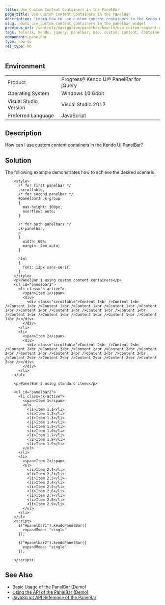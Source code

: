 ```yaml
---
title: Use Custom Content Containers in the PanelBar
page_title: Use Custom Content Containers in the PanelBar 
description: "Learn how to use custom content containers in the Kendo UI PanelBar component."
slug: howto_use_custom_content_containers_in_the_panelbar_widget
previous_url: /controls/navigation/panelbar/how-to/use-custom-content-containers
tags: telerik, kendo, jquery, panelbar, use, custom, content, containers
component: panelbar
type: how-to
res_type: kb
---
```


## Environment

<table>
 <tr>
  <td>Product</td>
  <td>Progress® Kendo UI® PanelBar for jQuery</td>
 </tr>
 <tr>
  <td>Operating System</td>
  <td>Windows 10 64bit</td>
 </tr>
 <tr>
  <td>Visual Studio Version</td>
  <td>Visual Studio 2017</td>
 </tr>
 <tr>
  <td>Preferred Language</td>
  <td>JavaScript</td>
 </tr>
</table>

## Description

How can I use custom content containers in the Kendo UI PanelBar?

## Solution

The following example demonstrates how to achieve the desired scenario.

```dojo
    <style>
      /* for first panelbar */
      .scrollable,
      /* for second panelbar */
      #panelbar2 .k-group
      {
        max-height: 100px;
        overflow: auto;
      }

      /* for both panelbars */
      .k-panelbar,
      p
      {
        width: 60%;
        margin: 2em auto;
      }

      html
      {
        font: 12px sans-serif;
      }
    </style>
    <p>PanelBar 1 using custom content containers</p>
    <ul id="panelbar1">
      <li class="k-active">
        <span>Item 1</span>
        <div>
          <div class="scrollable">Content 1<br />Content 1<br />Content 1<br />Content 1<br />Content 1<br />Content 1<br />Content 1<br />Content 1<br />Content 1<br />Content 1<br />Content 1<br />Content 1<br />Content 1<br />Content 1<br />Content 1<br />Content 1<br /></div>
        </div>
      </li>
      <li>
        <span>Item 2</span>
        <div>
          <div class="scrollable">Content 2<br />Content 2<br />Content 2<br />Content 2<br />Content 2<br />Content 2<br />Content 2<br />Content 2<br />Content 2<br />Content 2<br />Content 2<br />Content 2<br />Content 2<br />Content 2<br />Content 2<br />Content 2<br /></div>
        </div>
      </li>
    </ul>

    <p>PanelBar 2 using standard items</p>

    <ul id="panelbar2">
      <li class="k-active">
        <span>Item 1</span>
        <ul>
          <li>Item 1.1</li>
          <li>Item 1.2</li>
          <li>Item 1.3</li>
          <li>Item 1.4</li>
          <li>Item 1.5</li>
          <li>Item 1.6</li>
          <li>Item 1.7</li>
          <li>Item 1.8</li>
          <li>Item 1.9</li>
        </ul>
      </li>
      <li>
        <span>Item 2</span>
        <ul>
          <li>Item 2.1</li>
          <li>Item 2.2</li>
          <li>Item 2.3</li>
          <li>Item 2.4</li>
          <li>Item 2.5</li>
          <li>Item 2.6</li>
          <li>Item 2.7</li>
          <li>Item 2.8</li>
          <li>Item 2.9</li>
        </ul>
      </li>
    </ul>
    <script>
      $("#panelbar1").kendoPanelBar({
        expandMode: "single"
      });

      $("#panelbar2").kendoPanelBar({
        expandMode: "single"
      });

    </script>
```

## See Also

* [Basic Usage of the PanelBar (Demo)](https://demos.telerik.com/kendo-ui/panelbar/index)
* [Using the API of the PanelBar (Demo)](https://demos.telerik.com/kendo-ui/panelbar/api)
* [JavaScript API Reference of the PanelBar](/api/javascript/ui/panelbar)
